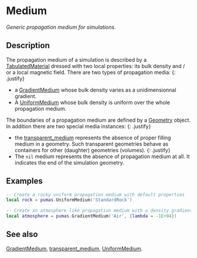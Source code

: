 # Medium
_Generic propagation medium for simulations._

## Description

The propagation medium of a simulation is described by a
[TabulatedMaterial](../physics/TabulatedMaterial.md) dressed with two local
properties: its bulk density and / or a local magnetic field. There are
two types of propagation media:
{: .justify}

- a [GradientMedium](GradientMedium.md) whose bulk density varies as a
  unidimensionnal gradient.
- A [UniformMedium](UniformMedium.md) whose bulk density is uniform over the
  whole propagation medium.

The boundaries of a propagation medium are defined by a
[Geometry](../geometry/Geometry) object. In addition there are two special
media instances:
{: .justify}

- the [transparent\_medium](transparent_medium.md) represents the absence of
  proper filling medium in a geometry. Such transparent geometries behave as
  containers for other (daughter) geometries (volumes).
  {: .justify}
- The `nil` medium represents the absence of propagation medium at all. It
  indicates the end of the simulation geometry.


## Examples

```lua
-- Create a rocky uniform propagation medium with default properties
local rock = pumas.UniformMedium('StandardRock')

-- Create an atmosphere like propagation medium with a density gradient
local atmosphere = pumas.GradientMedium('Air', {lambda = -1E+04})
```

## See also

[GradientMedium](GradientMedium.md),
[transparent\_medium](transparent_medium.md),
[UniformMedium](UniformMedium.md).
